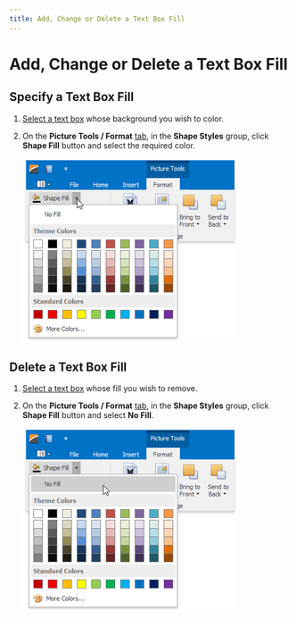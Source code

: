 ```yaml
---
title: Add, Change or Delete a Text Box Fill
---
```

# Add, Change or Delete a Text Box Fill
## Specify a Text Box Fill
1. [Select a text box](insert-select-copy-or-delete-a-text-box.md) whose background you wish to color.
2. On the **Picture Tools / Format** [ tab](../text-editor-ui/ribbon-interface.md), in the **Shape Styles** group, click **Shape Fill** button and select the required color.
	
	![RTEShapeFill](../../../images/img121324.png)

## Delete a Text Box Fill
1. [Select a text box](insert-select-copy-or-delete-a-text-box.md) whose fill you wish to remove.
2. On the **Picture Tools / Format** [ tab](../text-editor-ui/ribbon-interface.md), in the **Shape Styles** group, click **Shape Fill** button and select **No Fill**.
	
	![RTEShapeFillnoFill](../../../images/img121325.png)